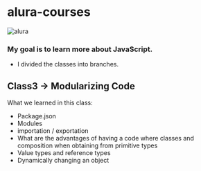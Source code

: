 # alura-courses

![alura](https://lh3.googleusercontent.com/TM-g_2L7u2p99kwg4IQeB-3352WfCq0vKXP4h5cOvISUlNll6-1WHu8t2B0oZdZKjkmp)

### My goal is to learn more about JavaScript. 
- I divided the classes into branches.

## Class3 -> Modularizing Code
What we learned in this class:
  - Package.json
  - Modules
  - importation / exportation
  - What are the advantages of having a code where classes and composition when obtaining from primitive types
  - Value types and reference types
  - Dynamically changing an object